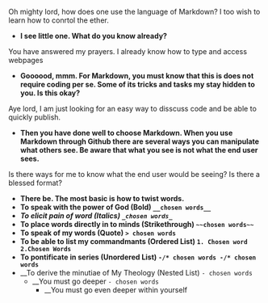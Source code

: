 Oh mighty lord, how does one use the language of Markdown? I too wish to learn how to conrtol the ether.
  - __I see little one. What do you know already?__

You have answered my prayers. I already know how to type and access webpages
  - __Goooood, mmm. For Markdown, you must know that this is does not require coding per se. Some of its tricks and tasks my stay hidden to you. Is this okay?__

Aye lord, I am just looking for an easy way to disscuss code and be able to quickly publish.
  - __Then you have done well to choose Markdown. When you use Markdown through Github there are several ways you can manipulate what others see. Be aware that what you see is not what the end user sees.__

Is there ways for me to know what the end user would be seeing? Is there a blessed format?
  - __There be. The most basic is how to twist words.__
  - __To speak with the power of God (Bold) `__chosen words__`__
  - ***To elicit pain of word (Italics) `_chosen words_`***
  - __To place words directly in to minds (Strikethrough) `~~chosen words~~`__
  - __To speak of my words (Quote) `> chosen words`__
  - __To be able to list my commandmants (Ordered List) `1. Chosen word 2.Chosen Words`__
  - __To pontificate in series (Unordered List) `-/* chosen words -/* chosen words`__
  - __To derive the minutiae of My Theology (Nested List) `- chosen words`
    - __You must go deeper                                    `- chosen words`
      - __You must go even deeper within yourself
          
